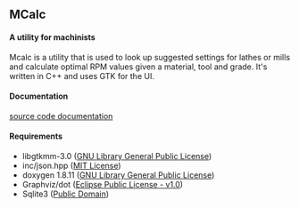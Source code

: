 ## MCalc
#### A utility for machinists

Mcalc is a utility that is used to look up suggested settings for lathes
or mills and calculate optimal RPM values given a material, tool and grade.
It's written in C++ and uses GTK for the UI.

#### Documentation

[source code documentation](https://mjhouse.github.io/mcalc/)

#### Requirements

- libgtkmm-3.0 		([GNU Library General Public License](https://www.gtkmm.org/en/license.html))
- inc/json.hpp 		([MIT License](https://github.com/nlohmann/json#license))
- doxygen 1.8.11	([GNU Library General Public License](http://www.stack.nl/~dimitri/doxygen/))
- Graphviz/dot		([Eclipse Public License - v1.0](www.graphviz.org/License.php))
- Sqlite3			([Public Domain](https://sqlite.org/copyright.html))
